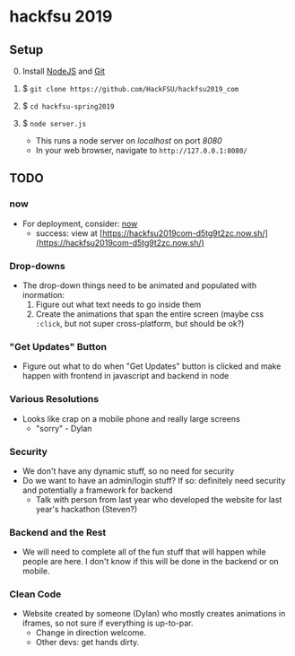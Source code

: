
# hackfsu 2019

## Setup

0. Install [NodeJS](https://nodejs.org/en/download/) and [Git](https://git-scm.com/downloads)

1. $ `git clone https://github.com/HackFSU/hackfsu2019_com`

2. $ `cd hackfsu-spring2019`

3. $ `node server.js`
    - This runs a node server on *localhost* on port *8080*
    - In your web browser, navigate to `http://127.0.0.1:8080/`


## TODO

### now

+ For deployment, consider: [now](https://zeit.co/now)
    - success: view at [https://hackfsu2019com-d5tg9t2zc.now.sh/](https://hackfsu2019com-d5tg9t2zc.now.sh/)

### Drop-downs

+ The drop-down things need to be animated and populated with inormation:
    1. Figure out what text needs to go inside them
    2. Create the animations that span the entire screen (maybe css `:click`, but not
       super cross-platform, but should be ok?)

### "Get Updates" Button

+ Figure out what to do when "Get Updates" button is clicked and make happen
  with frontend in javascript and backend in node

### Various Resolutions

+ Looks like crap on a mobile phone and really large screens
    - "sorry" - Dylan

### Security

+ We don't have any dynamic stuff, so no need for security
+ Do we want to have an admin/login stuff? If so: definitely need security and
  potentially a framework for backend
    - Talk with person from last year who developed the website for last year's
      hackathon (Steven?)

### Backend and the Rest

+ We will need to complete all of the fun stuff that will happen while people
  are here. I don't know if this will be done in the backend or on mobile.

### Clean Code

+ Website created by someone (Dylan) who mostly creates animations in iframes,
  so not sure if everything is up-to-par.
    - Change in direction welcome.
    - Other devs: get hands dirty.

